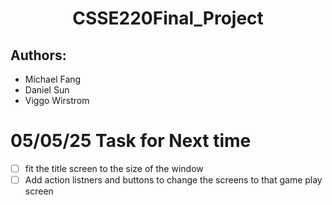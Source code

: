 # <p align="center"> CSSE220Final_Project</p>
## Authors:
- Michael Fang
- Daniel Sun
- Viggo Wirstrom

# 05/05/25 Task for Next time 
- [ ] fit the title screen to the size of the window
- [ ] Add action listners and buttons to change the screens to that game play screen
